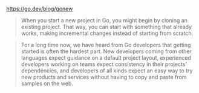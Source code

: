https://go.dev/blog/gonew

> When you start a new project in Go, you might begin by cloning an existing project. That way, you can start with something that already works, making incremental changes instead of starting from scratch.

> For a long time now, we have heard from Go developers that getting started is often the hardest part. New developers coming from other languages expect guidance on a default project layout, experienced developers working on teams expect consistency in their projects’ dependencies, and developers of all kinds expect an easy way to try new products and services without having to copy and paste from samples on the web.